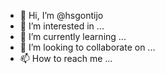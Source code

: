 - 👋 Hi, I’m @hsgontijo
- 👀 I’m interested in ...
- 🌱 I’m currently learning ...
- 💞️ I’m looking to collaborate on ...
- 📫 How to reach me ...

<!---
hsgontijo/hsgontijo is a ✨ special ✨ repository because its `README.md` (this file) appears on your GitHub profile.
You can click the Preview link to take a look at your changes.
--->
